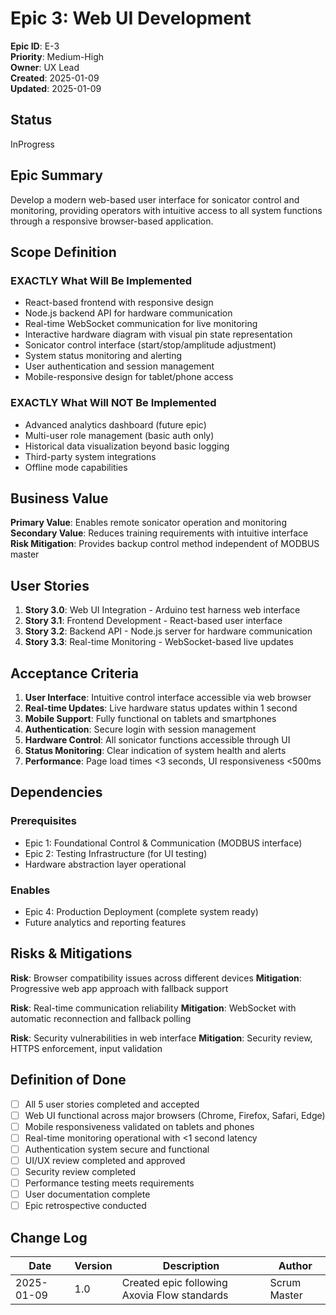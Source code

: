 # Epic 3: Web UI Development

**Epic ID**: E-3  
**Priority**: Medium-High  
**Owner**: UX Lead  
**Created**: 2025-01-09  
**Updated**: 2025-01-09  

## Status

InProgress

## Epic Summary

Develop a modern web-based user interface for sonicator control and monitoring, providing operators with intuitive access to all system functions through a responsive browser-based application.

## Scope Definition

### EXACTLY What Will Be Implemented

- React-based frontend with responsive design
- Node.js backend API for hardware communication
- Real-time WebSocket communication for live monitoring
- Interactive hardware diagram with visual pin state representation
- Sonicator control interface (start/stop/amplitude adjustment)
- System status monitoring and alerting
- User authentication and session management
- Mobile-responsive design for tablet/phone access

### EXACTLY What Will NOT Be Implemented

- Advanced analytics dashboard (future epic)
- Multi-user role management (basic auth only)
- Historical data visualization beyond basic logging
- Third-party system integrations
- Offline mode capabilities

## Business Value

**Primary Value**: Enables remote sonicator operation and monitoring
**Secondary Value**: Reduces training requirements with intuitive interface
**Risk Mitigation**: Provides backup control method independent of MODBUS master

## User Stories

1. **Story 3.0**: Web UI Integration - Arduino test harness web interface
2. **Story 3.1**: Frontend Development - React-based user interface
3. **Story 3.2**: Backend API - Node.js server for hardware communication
4. **Story 3.3**: Real-time Monitoring - WebSocket-based live updates

## Acceptance Criteria

1. **User Interface**: Intuitive control interface accessible via web browser
2. **Real-time Updates**: Live hardware status updates within 1 second
3. **Mobile Support**: Fully functional on tablets and smartphones
4. **Authentication**: Secure login with session management
5. **Hardware Control**: All sonicator functions accessible through UI
6. **Status Monitoring**: Clear indication of system health and alerts
7. **Performance**: Page load times <3 seconds, UI responsiveness <500ms

## Dependencies

### Prerequisites

- Epic 1: Foundational Control & Communication (MODBUS interface)
- Epic 2: Testing Infrastructure (for UI testing)
- Hardware abstraction layer operational

### Enables

- Epic 4: Production Deployment (complete system ready)
- Future analytics and reporting features

## Risks & Mitigations

**Risk**: Browser compatibility issues across different devices
**Mitigation**: Progressive web app approach with fallback support

**Risk**: Real-time communication reliability
**Mitigation**: WebSocket with automatic reconnection and fallback polling

**Risk**: Security vulnerabilities in web interface
**Mitigation**: Security review, HTTPS enforcement, input validation

## Definition of Done

- [ ] All 5 user stories completed and accepted
- [ ] Web UI functional across major browsers (Chrome, Firefox, Safari, Edge)
- [ ] Mobile responsiveness validated on tablets and phones
- [ ] Real-time monitoring operational with <1 second latency
- [ ] Authentication system secure and functional
- [ ] UI/UX review completed and approved
- [ ] Security review completed
- [ ] Performance testing meets requirements
- [ ] User documentation complete
- [ ] Epic retrospective conducted

## Change Log

| Date | Version | Description | Author |
|------|---------|-------------|--------|
| 2025-01-09 | 1.0 | Created epic following Axovia Flow standards | Scrum Master |
